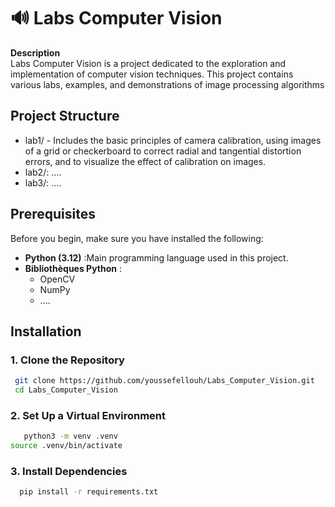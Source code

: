 # 🔊 Labs Computer Vision

**Description**  
Labs Computer Vision is a project dedicated to the exploration and implementation of computer vision techniques. This project contains various labs, examples, and demonstrations of image processing algorithms
## Project Structure
- lab1/ -  Includes the basic principles of camera calibration, using images of a grid or checkerboard to correct radial and tangential distortion errors, and to visualize the effect of calibration on images.
- lab2/: ....
- lab3/: ....
## Prerequisites

Before you begin, make sure you have installed the following:

- **Python (3.12)** :Main programming language used in this project.
- **Bibliothèques Python** :
  - OpenCV
  - NumPy
  - ....

## Installation

### 1. Clone the Repository
```bash
 git clone https://github.com/youssefellouh/Labs_Computer_Vision.git
 cd Labs_Computer_Vision

```
### 2. Set Up a Virtual Environment
```bash
   python3 -m venv .venv
source .venv/bin/activate 
```
### 3. Install Dependencies
``` bash
  pip install -r requirements.txt
```

